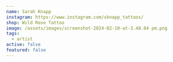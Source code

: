 ```yaml
---
name: Sarah Knapp
instagram: https://www.instagram.com/sknapp_tattoos/
shop: Wild Rose Tattoo
image: /assets/images/screenshot-2024-02-10-at-3.48.04 pm.png
tags:
  - artist
active: false
featured: false
---
```

